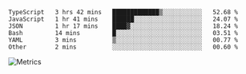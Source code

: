 <!--START_SECTION:waka-->

```text
TypeScript   3 hrs 42 mins   █████████████▒░░░░░░░░░░░   52.68 %
JavaScript   1 hr 41 mins    ██████░░░░░░░░░░░░░░░░░░░   24.07 %
JSON         1 hr 17 mins    ████▓░░░░░░░░░░░░░░░░░░░░   18.24 %
Bash         14 mins         █░░░░░░░░░░░░░░░░░░░░░░░░   03.51 %
YAML         3 mins          ▒░░░░░░░░░░░░░░░░░░░░░░░░   00.77 %
Other        2 mins          ░░░░░░░░░░░░░░░░░░░░░░░░░   00.60 %
```

<!--END_SECTION:waka-->

![Metrics](https://metrics.lecoq.io/TachibanaKimika?template=classic&base.activity=0&base.community=0&base.repositories=0&languages=1&isocalendar=1&isocalendar.duration=half-year&languages.limit=8&languages.sections=most-used&languages.colors=github&languages.threshold=0%25&languages.indepth=false&languages.recent.load=300&languages.recent.days=14&config.timezone=Asia%2FShanghai)
